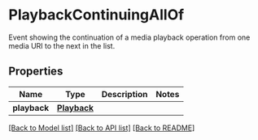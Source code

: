 # PlaybackContinuingAllOf

Event showing the continuation of a media playback operation from one media URI to the next in the list.
## Properties
Name | Type | Description | Notes
------------ | ------------- | ------------- | -------------
**playback** | [**Playback**](Playback.md) |  |

[[Back to Model list]](../README.md#documentation-for-models) [[Back to API list]](../README.md#documentation-for-api-endpoints) [[Back to README]](../README.md)
